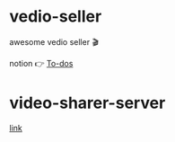 # vedio-seller
awesome vedio seller 🎬

notion 👉 [To-dos](https://www.notion.so/vedioseller/To-dos-8fb8ccf964664ec7b668d74ccddf581b)

# video-sharer-server

[link](https://github.com/jodnddus/video-sharer-server)
